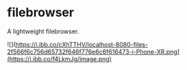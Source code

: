 # filebrowser

A lightweight filebrowser.

![](https://i.ibb.co/cXhTTHV/localhost-8080-files-2f566f6c756d65732f646f776e6c6f616473-i-Phone-XR.png](https://i.ibb.co/f4LkmJg/image.png)

